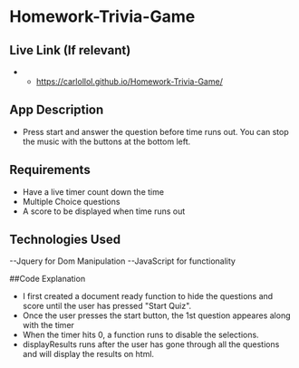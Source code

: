 # Homework-Trivia-Game

## Live Link (If relevant)

+ - https://carlollol.github.io/Homework-Trivia-Game/

## App Description
- Press start and answer the question before time runs out. You can stop the music with the buttons at the bottom left. 

## Requirements

- Have a live timer count down the time
- Multiple Choice questions
- A score to be displayed when time runs out

## Technologies Used

--Jquery for Dom Manipulation
--JavaScript for functionality

##Code Explanation

- I first created a document ready function to hide the questions and score until the user has pressed "Start Quiz".
- Once the user presses the start button, the 1st question appeares along with the timer
- When the timer hits 0, a function runs to disable the selections.
- displayResults runs after the user has gone through all the questions and will display the results on html.
